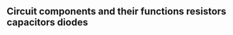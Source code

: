 
 Circuit components and their functions resistors capacitors diodes
--------------------------------------------------------------------------------

